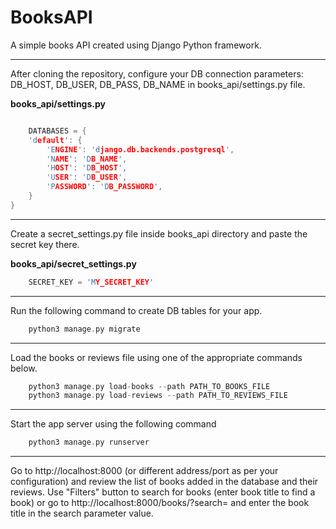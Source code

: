 # BooksAPI
A simple books API created using Django Python framework.

************************************************

After cloning the repository, configure your DB connection parameters: DB_HOST, DB_USER, DB_PASS, DB_NAME in books_api/settings.py file. 

**books_api/settings.py**
```C

    DATABASES = {
    'default': {
        'ENGINE': 'django.db.backends.postgresql',
        'NAME': 'DB_NAME',
        'HOST': 'DB_HOST',
        'USER': 'DB_USER',
        'PASSWORD': 'DB_PASSWORD',
    }
}

```

************************************************

Create a secret_settings.py file inside books_api directory and paste the secret key there.

**books_api/secret_settings.py**
``` C
    SECRET_KEY = 'MY_SECRET_KEY'
```

************************************************

Run the following command to create DB tables for your app.

```C
    python3 manage.py migrate
```

************************************************

Load the books or reviews file using one of the appropriate commands below.

``` C
    python3 manage.py load-books --path PATH_TO_BOOKS_FILE
    python3 manage.py load-reviews --path PATH_TO_REVIEWS_FILE
```

************************************************

Start the app server using the following command

``` C
    python3 manage.py runserver
```

************************************************

Go to http://localhost:8000 (or different address/port as per your configuration) and review the list of books added in the database and their reviews. Use "Filters" button to search for books (enter book title to find a book) or go to http://localhost:8000/books/?search= and enter the book title in the search parameter value.
